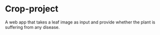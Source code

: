 # Crop-project
A web app that takes a leaf image as input and provide whether the plant is suffering from any disease.
